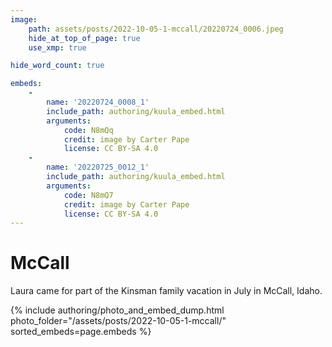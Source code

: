 ```yaml
---
image:
    path: assets/posts/2022-10-05-1-mccall/20220724_0006.jpeg
    hide_at_top_of_page: true
    use_xmp: true

hide_word_count: true

embeds:
    -
        name: '20220724_0008_1'
        include_path: authoring/kuula_embed.html
        arguments:
            code: N8mQq
            credit: image by Carter Pape
            license: CC BY-SA 4.0
    -
        name: '20220725_0012_1'
        include_path: authoring/kuula_embed.html
        arguments:
            code: N8mQ7
            credit: image by Carter Pape
            license: CC BY-SA 4.0
---
```


# McCall

Laura came for part of the Kinsman family vacation in July in McCall, Idaho.

{% include authoring/photo_and_embed_dump.html
    photo_folder="/assets/posts/2022-10-05-1-mccall/"
    sorted_embeds=page.embeds
%}

